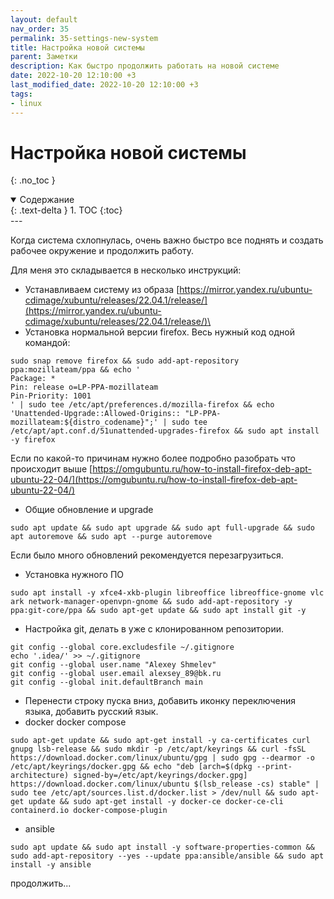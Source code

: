 ```yaml
---
layout: default
nav_order: 35
permalink: 35-settings-new-system
title: Настройка новой системы
parent: Заметки
description: Как быстро продолжить работать на новой системе 
date: 2022-10-20 12:10:00 +3
last_modified_date: 2022-10-20 12:10:00 +3
tags:
- linux
---
```


# Настройка новой системы
{: .no_toc }

<details open markdown="block">
  <summary>
    Содержание
  </summary>
  {: .text-delta }
1. TOC
{:toc}
</details>
---

Когда система схлопнулась, очень важно быстро все поднять и создать рабочее окружение и продолжить работу.

Для меня это складывается в несколько инструкций:

- Устанавливаем систему из образа [https://mirror.yandex.ru/ubuntu-cdimage/xubuntu/releases/22.04.1/release/](https://mirror.yandex.ru/ubuntu-cdimage/xubuntu/releases/22.04.1/release/)\
- Установка нормальной версии firefox. Весь нужный код одной командой:

```shell
sudo snap remove firefox && sudo add-apt-repository ppa:mozillateam/ppa && echo '
Package: *
Pin: release o=LP-PPA-mozillateam
Pin-Priority: 1001
' | sudo tee /etc/apt/preferences.d/mozilla-firefox && echo 'Unattended-Upgrade::Allowed-Origins:: "LP-PPA-mozillateam:${distro_codename}";' | sudo tee /etc/apt/apt.conf.d/51unattended-upgrades-firefox && sudo apt install -y firefox
```
Если по какой-то причинам нужно более подробно разобрать что происходит выше [https://omgubuntu.ru/how-to-install-firefox-deb-apt-ubuntu-22-04/](https://omgubuntu.ru/how-to-install-firefox-deb-apt-ubuntu-22-04/)

- Общие обновление и upgrade
```shell
sudo apt update && sudo apt upgrade && sudo apt full-upgrade && sudo apt autoremove && sudo apt --purge autoremove
```

Если было много обновлений рекомендуется перезагрузиться.

- Установка нужного ПО

```shell
sudo apt install -y xfce4-xkb-plugin libreoffice libreoffice-gnome vlc ark network-manager-openvpn-gnome && sudo add-apt-repository -y ppa:git-core/ppa && sudo apt-get update && sudo apt install git -y
```

- Настройка git, делать в уже с клонированном репозитории.

```shell
git config --global core.excludesfile ~/.gitignore
echo '.idea/' >> ~/.gitignore
git config --global user.name "Alexey Shmelev"
git config --global user.email alexsey_89@bk.ru
git config --global init.defaultBranch main
```

- Перенести строку пуска вниз, добавить иконку переключения языка, добавить русский язык.
- docker docker compose

```shell
sudo apt-get update && sudo apt-get install -y ca-certificates curl gnupg lsb-release && sudo mkdir -p /etc/apt/keyrings && curl -fsSL https://download.docker.com/linux/ubuntu/gpg | sudo gpg --dearmor -o /etc/apt/keyrings/docker.gpg && echo "deb [arch=$(dpkg --print-architecture) signed-by=/etc/apt/keyrings/docker.gpg] https://download.docker.com/linux/ubuntu $(lsb_release -cs) stable" | sudo tee /etc/apt/sources.list.d/docker.list > /dev/null && sudo apt-get update && sudo apt-get install -y docker-ce docker-ce-cli containerd.io docker-compose-plugin
```

- ansible

```shell
sudo apt update && sudo apt install -y software-properties-common && sudo add-apt-repository --yes --update ppa:ansible/ansible && sudo apt install -y ansible
```

продолжить...

